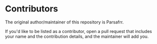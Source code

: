 Contributors
============

The original author/maintainer of this repository is Parsafrr.

If you'd like to be listed as a contributor, open a pull request that includes your name and the contribution details, and the maintainer will add you.
